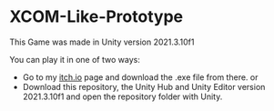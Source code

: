 # XCOM-Like-Prototype
 
This Game was made in Unity version 2021.3.10f1

You can play it in one of two ways:
- Go to my [itch.io]() page and download the .exe file from there.
or
- Download this repository, the Unity Hub and Unity Editor version 2021.3.10f1 and open the repository folder with Unity.